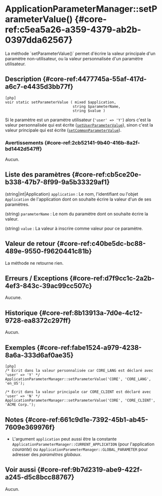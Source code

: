 # ApplicationParameterManager::setParameterValue() {#core-ref:c5ea5a26-a359-4379-ab2b-0397dda62567}

<div markdown="1" class="short-description">
La méthode `setParameterValue()` permet d'écrire la valeur principale d'un
paramètre non-utilisateur, ou la valeur personnalisée d'un paramètre
utilisateur.
</div>

## Description {#core-ref:4477745a-55af-417d-a6c7-e4435d3bb77f}

    [php]
    voir static setParameterValue ( mixed $application,
                                   string $parameterName,
                                   string $value )

Si le paramètre est un paramètre utilisateur (`'user' => 'Y'`) alors c'est la
valeur personnalisée qui est écrite
([`setUserParameterValue`][setUserParameterValue]), sinon c'est la valeur
principale qui est écrite
([`setCommonParameterValue`][setCommonParameterValue]).

### Avertissements {#core-ref:2cb52141-9b40-416b-8a2f-bd1442d547ff}

Aucun.

## Liste des paramètres {#core-ref:cb5ce20e-b338-47b7-8f99-9a5b33329af1}

(string|int|Application) `application`
:   Le nom, l'identifiant ou l'objet `Application` de l'application dont on
    souhaite écrire la valeur d'un de ses paramètres.

(string) `parameterName`
:   Le nom du paramètre dont on souhaite écrire la valeur.

(string) `value`
:   La valeur à inscrire comme valeur pour ce paramètre.

## Valeur de retour {#core-ref:c40be5dc-bc88-489e-9550-f9620441c81b}

La méthode ne retourne rien.

## Erreurs / Exceptions {#core-ref:d7f9cc1c-2a2b-4ef3-843c-39ac99cc507c}

Aucune.

## Historique {#core-ref:8b13913a-7d0e-4c12-9728-ea8372c297ff}

Aucun.

## Exemples {#core-ref:fabe1524-a979-4238-8a6a-333d6af0ae35}

    [php]
    /* Écrit dans la valeur personnalisée car CORE_LANG est déclaré avec 'user' => 'Y' */
    ApplicationParameterManager::setParameterValue('CORE', 'CORE_LANG', 'en_US');
    
    /* Écrit dans la valeur principale car CORE_CLIENT est déclaré avec 'user' => 'N' */
    ApplicationParameterManager::setParameterValue('CORE', 'CORE_CLIENT', 'ACME Corp.');

## Notes {#core-ref:661c9d1e-7392-45b1-ab45-7609e369976f}

*   L'argument `application` peut aussi être la constante
    `ApplicationParameterManager::CURRENT_APPLICATION` (pour l'application
    *courante*) ou `ApplicationParameterManager::GLOBAL_PARAMETER` pour adresser
    des *paramètres globaux*.

## Voir aussi {#core-ref:9b7d2319-abe9-422f-a245-d5c8bcc88767}

Aucun.

<!-- links -->
[setUserParameterValue]: #core-ref:174cdcd6-d465-4c4f-abd7-a0a9bca51f52
[setCommonParameterValue]: #core-ref:7182f311-efe5-4997-a043-b5a63c7e2e2b